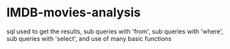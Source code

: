 # IMDB-movies-analysis
sql used to get the results, sub queries with 'from', sub queries with 'where', sub queries with 'select', and use of many basic functions
